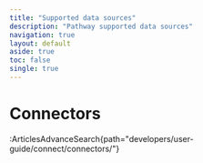 ```yaml
---
title: "Supported data sources"
description: "Pathway supported data sources"
navigation: true
layout: default
aside: true
toc: false
single: true
---
```


# Connectors

:ArticlesAdvanceSearch{path="developers/user-guide/connect/connectors/"}
